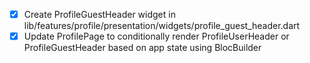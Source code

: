 - [x] Create ProfileGuestHeader widget in lib/features/profile/presentation/widgets/profile_guest_header.dart
- [x] Update ProfilePage to conditionally render ProfileUserHeader or ProfileGuestHeader based on app state using BlocBuilder
